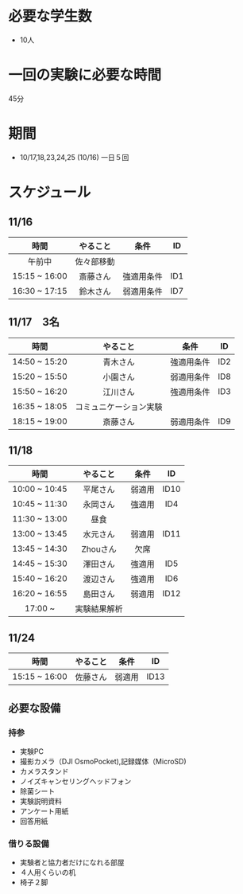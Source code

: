 # 必要な学生数
- 10人
# 一回の実験に必要な時間
45分
# 期間
- 10/17,18,23,24,25 (10/16) 一日５回

# スケジュール
## 11/16
| 時間　| やること |条件|ID|
| :--: | :--: | :--: | :--: |
|午前中| 佐々部移動 |
|15:15 ~ 16:00 | 斎藤さん | 強適用条件 |ID1|
|16:30 ~ 17:15 | 鈴木さん | 弱適用条件 |ID7


## 11/17　3名
| 時間　| やること |条件| ID|
| :--: | :--: | :--: | :--: |
|14:50 ~ 15:20 | 青木さん | 強適用条件 |ID2
|15:20 ~ 15:50 | 小園さん | 弱適用条件 |ID8
|15:50 ~ 16:20 | 江川さん | 強適用条件 |ID3
|16:35 ~ 18:05 | コミュニケーション実験 |
|18:15 ~ 19:00 | 斎藤さん | 弱適用条件|ID9


## 11/18
| 時間　| やること |条件 | ID|
| :--: | :--: | :--: | :--:
|10:00 ~ 10:45 | 平尾さん|弱適用 |ID10
|10:45 ~ 11:30 | 永岡さん |強適用 |ID4
|11:30 ~ 13:00 | 昼食 | 
|13:00 ~ 13:45 | 水元さん |弱適用|ID11
|13:45 ~ 14:30 | Zhouさん |欠席
|14:45 ~ 15:30 | 澤田さん |強適用|ID5
|15:40 ~ 16:20 | 渡辺さん |強適用|ID6
|16:20 ~ 16:55 | 島田さん　|弱適用 |ID12
|17:00 ~  | 実験結果解析 |

## 11/24
| 時間　| やること |条件 | ID|
| :--: | :--: | :--: | :--:
|15:15 ~ 16:00 | 佐藤さん|弱適用| ID13


## 必要な設備
### 持参
- 実験PC 
- 撮影カメラ（DJI OsmoPocket),記録媒体（MicroSD) 
- カメラスタンド
- ノイズキャンセリングヘッドフォン
- 除菌シート
- 実験説明資料
- アンケート用紙
- 回答用紙
### 借りる設備
- 実験者と協力者だけになれる部屋
- ４人用くらいの机
- 椅子２脚